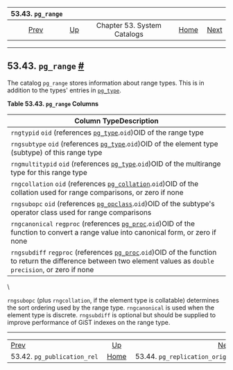 <!--?xml version="1.0" encoding="UTF-8" standalone="no"?-->

|                           53.43. `pg_range`                          |                                                   |                             |                                                       |                                                                            |
| :------------------------------------------------------------------: | :------------------------------------------------ | :-------------------------: | ----------------------------------------------------: | -------------------------------------------------------------------------: |
| [Prev](catalog-pg-publication-rel.html "53.42. pg_publication_rel")  | [Up](catalogs.html "Chapter 53. System Catalogs") | Chapter 53. System Catalogs | [Home](index.html "PostgreSQL 17devel Documentation") |  [Next](catalog-pg-replication-origin.html "53.44. pg_replication_origin") |

***

## 53.43. `pg_range` [#](#CATALOG-PG-RANGE)

The catalog `pg_range` stores information about range types. This is in addition to the types' entries in [`pg_type`](catalog-pg-type.html "53.64. pg_type").

**Table 53.43. `pg_range` Columns**

| Column TypeDescription                                                                                                                                                                                     |
| ---------------------------------------------------------------------------------------------------------------------------------------------------------------------------------------------------------- |
| `rngtypid` `oid` (references [`pg_type`](catalog-pg-type.html "53.64. pg_type").`oid`)OID of the range type                                                                                                |
| `rngsubtype` `oid` (references [`pg_type`](catalog-pg-type.html "53.64. pg_type").`oid`)OID of the element type (subtype) of this range type                                                               |
| `rngmultitypid` `oid` (references [`pg_type`](catalog-pg-type.html "53.64. pg_type").`oid`)OID of the multirange type for this range type                                                                  |
| `rngcollation` `oid` (references [`pg_collation`](catalog-pg-collation.html "53.12. pg_collation").`oid`)OID of the collation used for range comparisons, or zero if none                                  |
| `rngsubopc` `oid` (references [`pg_opclass`](catalog-pg-opclass.html "53.33. pg_opclass").`oid`)OID of the subtype's operator class used for range comparisons                                             |
| `rngcanonical` `regproc` (references [`pg_proc`](catalog-pg-proc.html "53.39. pg_proc").`oid`)OID of the function to convert a range value into canonical form, or zero if none                            |
| `rngsubdiff` `regproc` (references [`pg_proc`](catalog-pg-proc.html "53.39. pg_proc").`oid`)OID of the function to return the difference between two element values as `double precision`, or zero if none |

\

`rngsubopc` (plus `rngcollation`, if the element type is collatable) determines the sort ordering used by the range type. `rngcanonical` is used when the element type is discrete. `rngsubdiff` is optional but should be supplied to improve performance of GiST indexes on the range type.

***

|                                                                      |                                                       |                                                                            |
| :------------------------------------------------------------------- | :---------------------------------------------------: | -------------------------------------------------------------------------: |
| [Prev](catalog-pg-publication-rel.html "53.42. pg_publication_rel")  |   [Up](catalogs.html "Chapter 53. System Catalogs")   |  [Next](catalog-pg-replication-origin.html "53.44. pg_replication_origin") |
| 53.42. `pg_publication_rel`                                          | [Home](index.html "PostgreSQL 17devel Documentation") |                                             53.44. `pg_replication_origin` |
